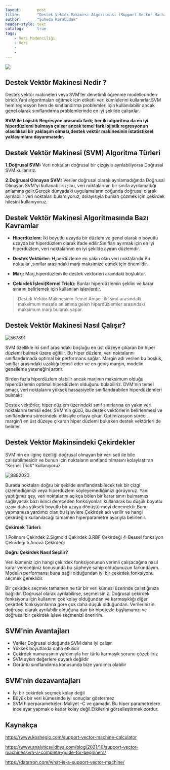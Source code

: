```yaml
---
layout:       post
title:        "Destek Vektör Makinesi Algoritması (Support Vector Machine)"
author:       "Şuheda Karabudak"
header-style: text
catalog:      true
tags:
    - Veri Madenciliği
    - Veri
    -
    - 
---
```


![](https://i0.wp.com/jeremykun.com/wp-content/uploads/2017/06/svm_solve_by_hand-e1496076457793.gif?resize=802%2C596&ssl=1)

Destek Vektör Makinesi Nedir ?
--
Destek vektör makineleri veya SVM'ler denetimli öğrenme modellerinden biridir.Yani algoritmaları eğitmek için etiketli veri kümlelerini kullanırlar.SVM hem regresyon hem de sınıflandırma problemleri için kullanılabilir ancak genel olarak sınıflandırma problemlerinde en iyi şekilde çalışırlar.

**SVM ile Lojistik Regresyon arasında fark; her iki algoritma da en iyi hiperdüzlemi bulmaya çalışır ancak temel fark lojistik regresyonun olasılıksal bir yaklaşım olması,destek vektör makinesinin istatistiksel yaklaşımlara dayanmasıdır.**


Destek Vektör Makinesi (SVM) Algoritma Türleri
--

**1.Doğrusal SVM:** Veri noktaları doğrusal bir çizgiyle ayrılabiliyorsa Doğrusal SVM kullanırız.

**2.Doğrusal Olmayan SVM:** Veriler doğrusal olarak ayrılamadığında Doğrusal Olmayan SVM'yi kullanabiliriz; bu, veri noktalarının bir sınıfa ayrılamadığı anlamına gelir.Gerçek dünyadaki uygulamaların çoğunda doğrusal olarak ayrılabilir veri noktaları bulamıyoruz, dolayısıyla bunları çözmek için çekirdek hilesini kullanıyoruz.


Destek Vektör Makinesi Algoritmasında Bazı Kavramlar
--

- **Hiperdüzlem:** İki boyutlu uzayda bir düzlem ve genel olarak n boyutlu uzayda bir hiperdüzlem olarak ifade edilir.Sınıfları ayırmak için en iyi hiperdüzlem, veri noktalarının en iyi şekilde ayıran düzlemdir.

- **Destek Vektörler:**  H,perdüzleme en yakın olan veri noktalarıdır.Bu noktalar ,sınıflar arasındaki marjı maksimize etmek için önemlidir.

- **Marj:** Marj,hiperdüzlem ile destek vektörleri araındaki boşluktur.

- **Çekirdek İşlevi(Kernel Trick):** Bunlar hiperdüzlemin şeklini ve karar sınırını belirlemek için kullanılan işlevlerdir.

> Destek Vektör Makinesinin Temel Amacı: iki sınıf arasındaki maksimum mesafe anlamına gelen hiperdüzlemler arasındaki maksimum marjı bularak yapar.


Destek Vektör Makinesi Nasıl Çalışır?
--

![567891](https://github.com/suhedakarabudak/suhedakarabudak.github.io/assets/100937634/9fb7874a-d3a8-4ace-8da8-354ed5459e56)

SVM özellikle iki sınıf arasındaki boşluğu en üst düzeye çıkaran bir hiper düzlemi bulmak üzere eğitilir. Bu hiper düzlem, veri noktalarını sınıflandırmada optimal bir performans sağlar. Margin adı verilen bu boşluk, sınıflar arasındaki uzaklığı temsil eder ve en geniş margin, modelin genelleme yeteneğini artırır.

Birden fazla hiperdüzlem olabilir ancak marjının maksimum olduğu hiperdüzlemin optimal hiperdüzlem olduğunu bulabiliriz. DVM'nin temel amacı, veri noktalarını yüksek hassasiyetle sınıflandırabilen hiperdüzlemleri bulmakt

Destek vektörler, hiper düzlem üzerindeki sınıf sınırlarına en yakın veri noktalarını temsil eder. SVM'nin gücü, bu destek vektörlerin belirlenmesi ve sınıflandırma sürecindeki etkisiyle ortaya çıkar. Optimizasyon süreci, margin'i en üst düzeye çıkaran hiper düzlemi bulurken destek vektörleri de belirler.

Destek Vektör Makinsindeki Çekirdekler
--
SVM'nin en ilginç özelliği doğrusal olmayan bir veri seti ile bile çalışabilmesidir ve bunun için noktaların sınıflandırılmasını kolaylaştıran “Kernel Trick” kullanıyoruz.

![8882023](https://github.com/suhedakarabudak/suhedakarabudak.github.io/assets/100937634/34ad896e-07bb-4f81-8877-5589026df3f3)

Burada noktaları doğru bir şekilde sınıflandırabilecek tek bir çizgi çizemediğimizi veya hiperdüzlem söyleyemediğimizi görüyoruz. Yani yaptığımız şey, veri noktalarını açıkça bölen bir karar sınırı bulmamızı sağlayacak bazı ikinci dereceden fonksiyonları kullanarak bu düşük boyutlu uzayı daha yüksek boyutlu bir uzaya dönüştürmeyi denemektir.Bunu yapmamıza yardımcı olan bu işlevlere Çekirdek adı verilir ve hangi çekirdeğin kullanılacağı tamamen hiperparametre ayarıyla belirlenir.

**Çekirdek Türleri:**

1.Polinom Çekirdek
2.Sigmoid Çekirdek
3.RBF Çekirdeği 
4-Bessel fonksiyon Çekirdeği
5.Anova Çekirdeği

**Doğru Çekirdek Nasıl Seçilir?**

Veri kümeniz için hangi çekirdek fonksiyonunun verimli çalışacağına nasıl karar vereceğiniz konusunda bu şüpheye sahip olduğunuzun farkındayım. Modelin performansı buna bağlı olduğundan iyi bir çekirdek fonksiyonu seçmek gereklidir.

Bir çekirdek seçmek tamamen ne tür bir veri kümesi üzerinde çalıştığınıza bağlıdır. Doğrusal olarak ayrılabilirse, seçmelisiniz. Doğrusal çekirdek fonksiyonu için kullanımı çok kolay olduğundan ve karmaşıklığı diğer çekirdek fonksiyonlarına göre çok daha düşük olduğundan. Verilerinizin doğrusal olarak ayrılabilir olduğuna dair bir hipotezle başlamanızı ve doğrusal bir çekirdek işlevi seçmenizi öneririm.

SVM'nin Avantajları
--
 - Veriler Doğrusal olduğunda SVM daha iyi çalışır
 - Yüksek boyutlarda daha etkilidir
 - Çekirdek numarasının yardımıyla her türlü karmaşık sorunu çözebiliriz
 - SVM aykırı değerlere duyarlı değildir
 - Görüntü sınıflandırma konusunda bize yardımcı olabilir
   
SVM'nin dezavantajları
--
 - İyi bir çekirdek seçmek kolay değil
 - Büyük bir veri kümesinde iyi sonuçlar göstermez
 - SVM hiperparametreleri Maliyet -C ve gamadır. Bu hiper parametrelere ince ayar yapmak o kadar kolay değil.Etkilerini görselleştirmek zordur.


Kaynakça
--
https://www.koshegio.com/support-vector-machine-calculator

https://www.analyticsvidhya.com/blog/2021/10/support-vector-machinessvm-a-complete-guide-for-beginners/

https://datatron.com/what-is-a-support-vector-machine/
